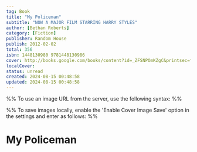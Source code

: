 ```yaml
---
tag: Book
title: "My Policeman"
subtitle: "NOW A MAJOR FILM STARRING HARRY STYLES"
author: [Bethan Roberts]
category: [Fiction]
publisher: Random House
publish: 2012-02-02
total: 356
isbn: 1448130980 9781448130986
cover: http://books.google.com/books/content?id=_ZFSNPOmKZgC&printsec=frontcover&img=1&zoom=1&edge=curl&source=gbs_api
localCover: 
status: unread
created: 2024-08-15 00:48:58
updated: 2024-08-15 00:48:58
---
```


%% To use an image URL from the server, use the following syntax: %%


%% To save images locally, enable the 'Enable Cover Image Save' option in the settings and enter as follows: %%


# My Policeman